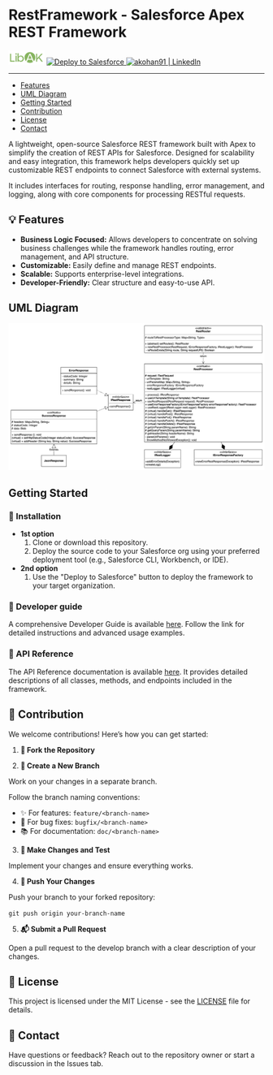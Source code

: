 # RestFramework - Salesforce Apex REST Framework

<span>
  <img
    alt="Deploy to Salesforce"
    src="assets/small_logo.png"
    height="28px"
  >
</span>
<a href="https://githubsfdeploy.herokuapp.com?owner=akohan91&repo=Libak_RestFramework&ref=main">
  <img
    alt="Deploy to Salesforce"
    src="https://raw.githubusercontent.com/afawcett/githubsfdeploy/master/deploy.png"
    height="28px"
  >
</a>
<a href="https://www.linkedin.com/pulse/mastering-rest-framework-building-robust-restful-web-apex-andrei-wefqe">
  <img
    alt="akohan91 | LinkedIn"
    src="https://cdn.simpleicons.org/linkedin"
    height="28px"
  >
</a>

---

- [Features](#features)
- [UML Diagram](#uml-diagram)
- [Getting Started](#getting-started)
- [Contribution](#contribution)
- [License](#license)
- [Contact](#contact)

A lightweight, open-source Salesforce REST framework built with Apex to simplify the creation of REST APIs for Salesforce. Designed for scalability and easy integration, this framework helps developers quickly set up customizable REST endpoints to connect Salesforce with external systems.

It includes interfaces for routing, response handling, error management, and logging, along with core components for processing RESTful requests.

## 💡 Features

- **Business Logic Focused:** Allows developers to concentrate on solving business challenges while the framework handles routing, error management, and API structure.
- **Customizable:** Easily define and manage REST endpoints.
- **Scalable:** Supports enterprise-level integrations.
- **Developer-Friendly:** Clear structure and easy-to-use API.

## UML Diagram

![RestFramework UML diagram](assets/RestFrameworkUML.png)

## Getting Started

### 🚀 Installation

- **1st option**
  1. Clone or download this repository.
  2. Deploy the source code to your Salesforce org using your preferred deployment tool (e.g., Salesforce CLI, Workbench, or IDE).
- **2nd option**
  1. Use the "Deploy to Salesforce" button to deploy the framework to your target organization.

### 📘 Developer guide

A comprehensive Developer Guide is available [here](Developer_Guide.md). Follow the link for detailed instructions and advanced usage examples.

### 📕 API Reference

The API Reference documentation is available [here](API_Reference.md). It provides detailed descriptions of all classes, methods, and endpoints included in the framework.

## 🤝 Contribution

We welcome contributions! Here’s how you can get started:

1. **🍴 Fork the Repository**

2. **🌱 Create a New Branch**

Work on your changes in a separate branch.

Follow the branch naming conventions:

- ✨ For features: `feature/<branch-name>`
- 🐛 For bug fixes: `bugfix/<branch-name>`
- 📚 For documentation: `doc/<branch-name>`

3. **🔧 Make Changes and Test**

Implement your changes and ensure everything works.

4. **🚀 Push Your Changes**

Push your branch to your forked repository:

`git push origin your-branch-name`

5. **📬 Submit a Pull Request**

Open a pull request to the develop branch with a clear description of your changes.


## 📝 License

This project is licensed under the MIT License - see the [LICENSE](LICENSE) file for details.


## 📧 Contact

Have questions or feedback? Reach out to the repository owner or start a discussion in the Issues tab.
